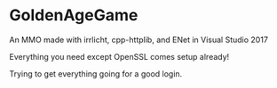 # GoldenAgeGame
An MMO made with irrlicht, cpp-httplib, and ENet in Visual Studio 2017

Everything you need except OpenSSL comes setup already! 

Trying to get everything going for a good login.